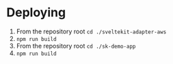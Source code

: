 # Deploying

1. From the repository root `cd ./sveltekit-adapter-aws`
2. `npm run build`
3. From the repository root `cd ./sk-demo-app`
4. `npm run build`